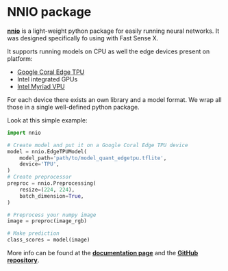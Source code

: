 # NNIO package

[**nnio**](https://nnio.readthedocs.io/en/latest/) is a light-weight python package for easily running neural networks. It was designed specifically fo using with Fast Sense X.

It supports running models on CPU as well the edge devices present on platform:

  * [Google Coral Edge TPU](https://coral.ai/)
  * Intel integrated GPUs
  * [Intel Myriad VPU](https://www.intel.ru/content/www/ru/ru/products/processors/movidius-vpu/movidius-myriad-x.html)

For each device there exists an own library and a model format. We wrap all those in a single well-defined python package.

Look at this simple example:
```python
import nnio

# Create model and put it on a Google Coral Edge TPU device
model = nnio.EdgeTPUModel(
    model_path='path/to/model_quant_edgetpu.tflite',
    device='TPU',
)
# Create preprocessor
preproc = nnio.Preprocessing(
    resize=(224, 224),
    batch_dimension=True,
)

# Preprocess your numpy image
image = preproc(image_rgb)

# Make prediction
class_scores = model(image)
```

More info can be found at the [**documentation page**](https://nnio.readthedocs.io/en/latest/) and the [**GitHub repository**](https://github.com/FastSense/nnio).
